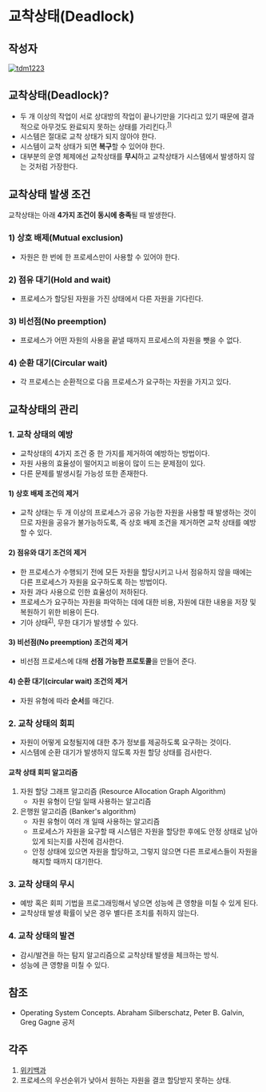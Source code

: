 # **교착상태(Deadlock)**

## 작성자
[![tdm1223](https://avatars1.githubusercontent.com/u/21440957?s=100&v=4)](https://github.com/tdm1223)

## 교착상태(Deadlock)?
- 두 개 이상의 작업이 서로 상대방의 작업이 끝나기만을 기다리고 있기 때문에 결과적으로 아무것도 완료되지 못하는 상태를 가리킨다.<sup>[1)](#ref1)</sup>
- 시스템은 절대로 교착 상태가 되지 않아야 한다.
- 시스템이 교착 상태가 되면 **복구**할 수 있어야 한다.
- 대부분의 운영 체제에선 교착상태를 **무시**하고 교착상태가 시스템에서 발생하지 않는 것처럼 가장한다.

## 교착상태 발생 조건
교착상태는 아래 **4가지 조건이 동시에 충족**될 때 발생한다.
### 1) 상호 배제(Mutual exclusion)
- 자원은 한 번에 한 프로세스만이 사용할 수 있어야 한다.
### 2) 점유 대기(Hold and wait)
- 프로세스가 할당된 자원을 가진 상태에서 다른 자원을 기다린다.
### 3) 비선점(No preemption)
- 프로세스가 어떤 자원의 사용을 끝낼 때까지 프로세스의 자원을 뺏을 수 없다.
### 4) 순환 대기(Circular wait)
- 각 프로세스는 순환적으로 다음 프로세스가 요구하는 자원을 가지고 있다.

## 교착상태의 관리
### 1. 교착 상태의 예방
- 교착상태의 4가지 조건 중 한 가지를 제거하여 예방하는 방법이다.
- 자원 사용의 효율성이 떨어지고 비용이 많이 드는 문제점이 있다.
- 다른 문제를 발생시킬 가능성 또한 존재한다.

#### 1) 상호 배제 조건의 제거
- 교착 상태는 두 개 이상의 프로세스가 공유 가능한 자원을 사용할 때 발생하는 것이므로 자원을 공유가 불가능하도록, 즉 상호 배제 조건을 제거하면 교착 상태를 예방할 수 있다.
#### 2) 점유와 대기 조건의 제거
- 한 프로세스가 수행되기 전에 모든 자원을 할당시키고  나서 점유하지 않을 때에는 다른 프로세스가 자원을 요구하도록 하는 방법이다.
- 자원 과다 사용으로 인한 효율성이 저하된다.
- 프로세스가 요구하는 자원을 파악하는 데에 대한 비용, 자원에 대한 내용을 저장 및 복원하기 위한 비용이 든다.
- 기아 상태<sup>[2)](#ref1)</sup>, 무한 대기가 발생할 수 있다.
#### 3) 비선점(No preemption) 조건의 제거
- 비선점 프로세스에 대해 **선점 가능한 프로토콜**을 만들어 준다.
#### 4) 순환 대기(circular wait) 조건의 제거
- 자원 유형에 따라 **순서**를 매긴다.


### 2. 교착 상태의 회피
- 자원이 어떻게 요청될지에 대한 추가 정보를 제공하도록 요구하는 것이다.
- 시스템에 순환 대기가 발생하지 않도록 자원 할당 상태를 검사한다.
#### 교착 상태 회피 알고리즘
1) 자원 할당 그래프 알고리즘 (Resource Allocation Graph Algorithm)
    - 자원 유형이 단일 일때 사용하는 알고리즘
2) 은행원 알고리즘 (Banker's algorithm)
    - 자원 유형이 여러 개 일때 사용하는 알고리즘
    - 프로세스가 자원을 요구할 때 시스템은 자원을 할당한 후에도 안정 상태로 남아있게 되는지를 사전에 검사한다.
    - 안정 상태에 있으면 자원을 할당하고, 그렇지 않으면 다른 프로세스들이 자원을 해지할 때까지 대기한다.

### 3. 교착 상태의 무시
- 예방 혹은 회피 기법을 프로그래밍해서 넣으면 성능에 큰 영향을 미칠 수 있게 된다.
- 교착상태 발생 확률이 낮은 경우 별다른 조치를 취하지 않는다.

### 4. 교착 상태의 발견
- 감시/발견을 하는 탐지 알고리즘으로 교착상태 발생을 체크하는 방식.
- 성능에 큰 영향을 미칠 수 있다.

## 참조
- Operating System Concepts. Abraham Silberschatz, Peter B. Galvin, Greg Gagne 공저

<a id="ref1">
</a>

## 각주
1) [위키백과](https://ko.wikipedia.org/wiki/교착_상태)
2) 프로세스의 우선순위가 낮아서 원하는 자원을 결코 할당받지 못하는 상태.

